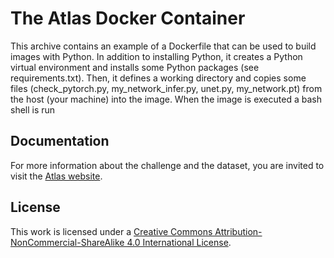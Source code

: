 # The Atlas Docker Container

This archive contains an example of a Dockerfile that can be used to build images with Python.
In addition to installing Python, it creates a Python virtual environment and installs some Python packages (see requirements.txt). Then, it defines a working directory and copies some files (check_pytorch.py, my_network_infer.py, unet.py, my_network.pt) from the host (your machine) into the image. When the image is executed a bash shell is run


## Documentation

For more information about the challenge and the dataset, you are invited to visit the [Atlas website](https://atlas-challenge.u-bourgogne.fr).


## License

This work is licensed under a [Creative Commons Attribution-NonCommercial-ShareAlike 4.0 International License](http://creativecommons.org/licenses/by-nc-sa/4.0/).

